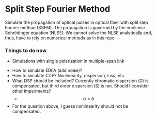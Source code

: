 # Split Step Fourier Method 

Simulate the propagation of optical pulses in optical fiber with split step Fourier method (SSFM).
The propagation is governed by the nonlinear Schrödinger equation (NLSE).
We cannot solve the NLSE analytically and, thus, have to rely on numerical methods as in this repo.

### Things to do now
- Simulations with single polarization in multiple-span link
* How to simulate EDFA (add noise)?
* How to simulate CDF? Nonlinearity, dispersion, loss, etc.
* What DSP should be included? Currently chromatic dispersion (D) is compensated, but third order dispersion (S) is not. Should I consider other impairments?
  - $$a=b$$
* For the question above, I guess nonlinearity should not be compensated.
